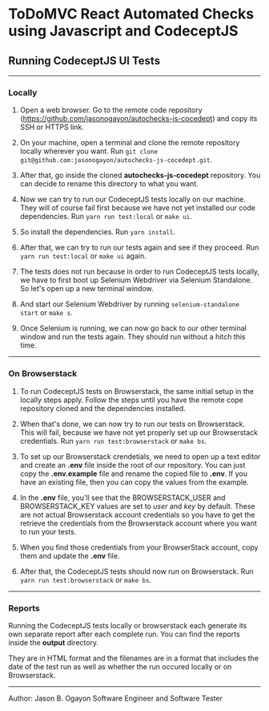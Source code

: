 # ToDoMVC React Automated Checks using Javascript and CodeceptJS

## Running CodeceptJS UI Tests

---

### Locally

1. Open a web browser. Go to the remote code repository (<https://github.com/jasonogayon/autochecks-js-cocedept>) and copy its SSH or HTTPS link.

2. On your machine, open a terminal and clone the remote repository locally wherever you want. Run `git clone git@github.com:jasonogayon/autochecks-js-cocedept.git`.

3. After that, go inside the cloned **autochecks-js-cocedept** repository. You can decide to rename this directory to what you want.

4. Now we can try to run our CodeceptJS tests locally on our machine. They will of course fail first because we have not yet installed our code dependencies. Run `yarn run test:local` or `make ui`.

5. So install the dependencies. Run `yarn install`.

6. After that, we can try to run our tests again and see if they proceed. Run `yarn run test:local` or `make ui` again.

7. The tests does not run because in order to run CodeceptJS tests locally, we have to first boot up Selenium Webdriver via Selenium Standalone. So let's open up a new terminal window.

8. And start our Selenium Webdriver by running `selenium-standalone start` or `make s`.

9. Once Selenium is running, we can now go back to our other terminal window and run the tests again. They should run without a hitch this time.

---

### On Browserstack

1. To run CodeceptJS tests on Browserstack, the same initial setup in the locally steps apply. Follow the steps until you have the remote cope repository cloned and the dependencies installed.

2. When that's done, we can now try to run our tests on Browserstack. This will fail, because we have not yet properly set up our Browserstack credentials. Run `yarn run test:browserstack` or `make bs`.

3. To set up our Browserstack crendetials, we need to open up a text editor and create an **.env** file inside the root of our repository. You can just copy the **.env.example** file and rename the copied file to **.env**. If you have an existing file, then you can copy the values from the example.

4. In the **.env** file, you'll see that the BROWSERSTACK_USER and BROWSERSTACK_KEY values are set to *user* and *key* by default. These are not actual Browserstack account credentials so you have to get the retrieve the credentials from the Browserstack account where you want to run your tests.

5. When you find those credentials from your BrowserStack account, copy them and update the **.env** file.

6. After that, the CodeceptJS tests should now run on Browserstack. Run `yarn run test:browserstack` or `make bs`.

---

### Reports

Running the CodeceptJS tests locally or browserstack each generate its own separate report after each complete run. You can find the reports inside the **output** directory.

They are in HTML format and the filenames are in a format that includes the date of the test run as well as whether the run occured locally or on Browserstack.

---

Author: Jason B. Ogayon
Software Engineer and Software Tester
